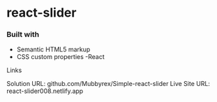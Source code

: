 # react-slider

### Built with 

- Semantic HTML5 markup 
- CSS custom properties -React

Links

Solution URL: github.com/Mubbyrex/Simple-react-slider
Live Site URL: react-slider008.netlify.app
